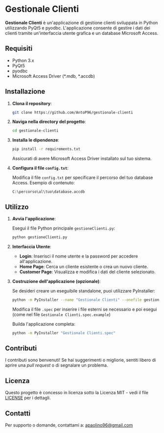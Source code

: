 # Gestionale Clienti

**Gestionale Clienti** è un'applicazione di gestione clienti sviluppata in Python utilizzando PyQt5 e pyodbc. L'applicazione consente di gestire i dati dei clienti tramite un'interfaccia utente grafica e un database Microsoft Access.

## Requisiti

- Python 3.x
- PyQt5
- pyodbc
- Microsoft Access Driver (*.mdb, *.accdb)

## Installazione

1. **Clona il repository**:

    ```bash
    git clone https://github.com/AntoP96/gestionale-clienti
    ```

2. **Naviga nella directory del progetto**:

    ```bash
    cd gestionale-clienti
    ```

3. **Installa le dipendenze**:

    ```bash
    pip install -r requirements.txt
    ```

    Assicurati di avere Microsoft Access Driver installato sul tuo sistema.

4. **Configura il file `config.txt`**:

    Modifica il file `config.txt` per specificare il percorso del tuo database Access. Esempio di contenuto:

    ```
    C:\percorso\al\tuo\database.accdb
    ```

## Utilizzo

1. **Avvia l'applicazione**:

    Esegui il file Python principale `gestioneClienti.py`:

    ```bash
    python gestioneClienti.py
    ```

2. **Interfaccia Utente**:

    - **Login**: Inserisci il nome utente e la password per accedere all'applicazione.
    - **Home Page**: Cerca un cliente esistente o crea un nuovo cliente.
    - **Customer Page**: Visualizza e modifica i dati del cliente selezionato.

3. **Costruzione dell'applicazione (opzionale)**:

    Se desideri creare un eseguibile standalone, puoi utilizzare PyInstaller:

    ```bash
    python -m PyInstaller --name "Gestionale Clienti" --onefile gestioneClienti.py
    ```

    Modifica il file `.spec` per inserire i file esterni se necessario e poi esegui (come nel file `Gestionale Clienti.spec.example`)

    Builda l'applicazione completa:

    ```bash
    python -m PyInstaller "Gestionale Clienti.spec"
    ```

## Contributi

I contributi sono benvenuti! Se hai suggerimenti o migliorie, sentiti libero di aprire una *pull request* o di segnalare un problema.

## Licenza

Questo progetto è concesso in licenza sotto la Licenza MIT - vedi il file [LICENSE](LICENSE) per i dettagli.

## Contatti

Per supporto o domande, contattami a: [apaolino96@gmail.com](mailto:apaolino96@gmail.com)
